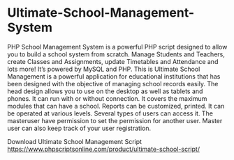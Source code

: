 # Ultimate-School-Management-System
PHP School Management System is a powerful PHP script designed to allow you to build a school system from scratch. Manage Students and Teachers, create Classes and Assignments, update Timetables and Attendance and lots more! It’s powered by MySQL and PHP. This is Ultimate School Management is a powerful application for educational institutions that has been designed with the objective of managing school records easily. The head design allows you to use on the desktop as well as tablets and phones. It can run with or without connection. It covers the maximum modules that can have a school. Reports can be customized, printed. It can be operated at various levels. Several types of users can access it. The masteruser have permission to set the permission for another user. Master user can also keep track of your user registration.

Download Ultimate School Management Script
https://www.phpscriptsonline.com/product/ultimate-school-script/
